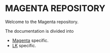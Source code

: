 # MAGENTA REPOSITORY

Welcome to the Magenta repository.

The documentation is divided into

+ [Magenta](docs/index.md) specific.
+ [LK](docs/lk/index.md) specific.
